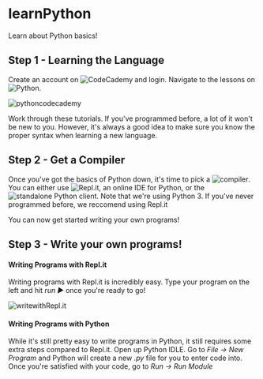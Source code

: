 # learnPython
Learn about Python basics!

## Step 1 - Learning the Language
Create an account on ![CodeCademy](https://www.codecademy.com/) and login. Navigate to the lessons on ![Python](https://www.codecademy.com/learn/learn-python).

![pythoncodecademy](https://github.com/mitchpehora/learnPython/blob/master/images/Screen%20Shot%202017-09-22%20at%2012.33.43%20PM.png?raw=true)

Work through these tutorials. If you've programmed before, a lot of it won't be new to you. However, it's always a good idea to make sure you know the proper syntax when learning a new language. 

## Step 2 - Get a Compiler
Once you've got the basics of Python down, it's time to pick a ![compiler](https://en.wikipedia.org/wiki/Compiler). You can either use ![Repl.it](https://repl.it/languages/python3), an online IDE for Python, or the ![standalone Python client](https://www.python.org/downloads/). Note that we're using Python 3. If you've never programmed before, we reccomend using Repl.it

You can now get started writing your own programs!

## Step 3 - Write your own programs!

#### Writing Programs with Repl.it
Writing programs with Repl.it is incredibly easy. Type your program on the left and hit *run ►* once you're ready to go!

![writewithRepl.it](https://github.com/mitchpehora/learnPython/blob/master/images/Screen%20Shot%202017-09-22%20at%201.02.57%20PM.png?raw=true)

#### Writing Programs with Python
While it's still pretty easy to write programs in Python, it still requires some extra steps compared to Repl.it. Open up Python IDLE. Go to *File → New Program* and Python will create a new *.py* file for you to enter code into. Once you're satisfied with your code, go to *Run → Run Module*

